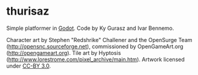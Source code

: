 # thurisaz
Simple platformer in [Godot](https://godotengine.org/).
Code by Ky Gurasz and Ivar Bennemo. 

Character art by Stephen "Redshrike" Challener and the OpenSurge Team (http://opensnc.sourceforge.net), commissioned by OpenGameArt.org (http://opengameart.org). Tile art by Hyptosis (http://www.lorestrome.com/pixel_archive/main.htm). Artwork licensed under [CC-BY 3.0](https://creativecommons.org/licenses/by/3.0/).
